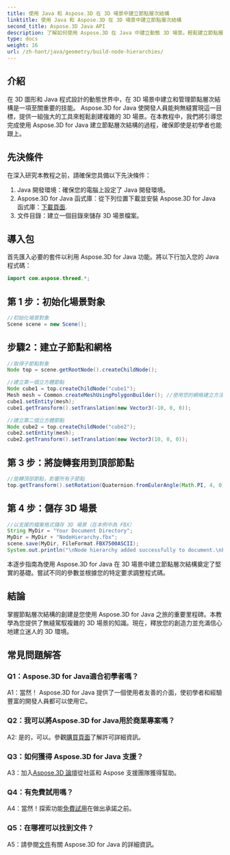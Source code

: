 ```yaml
---
title: 使用 Java 和 Aspose.3D 在 3D 場景中建立節點層次結構
linktitle: 使用 Java 和 Aspose.3D 在 3D 場景中建立節點層次結構
second_title: Aspose.3D Java API
description: 了解如何使用 Aspose.3D 在 Java 中建立動態 3D 場景。輕鬆建立節點層次結構並提升您的 3D 圖形遊戲。
type: docs
weight: 16
url: /zh-hant/java/geometry/build-node-hierarchies/
---
```

## 介紹

在 3D 圖形和 Java 程式設計的動態世界中，在 3D 場景中建立和管理節點層次結構是一項至關重要的技能。 Aspose.3D for Java 使開發人員能夠無縫實現這一目標，提供一組強大的工具來輕鬆創建複雜的 3D 場景。在本教程中，我們將引導您完成使用 Aspose.3D for Java 建立節點層次結構的過程，確保即使是初學者也能跟上。

## 先決條件

在深入研究本教程之前，請確保您具備以下先決條件：

1. Java 開發環境：確保您的電腦上設定了 Java 開發環境。
2.  Aspose.3D for Java 函式庫：從下列位置下載並安裝 Aspose.3D for Java 函式庫：[下載頁面](https://releases.aspose.com/3d/java/).
3. 文件目錄：建立一個目錄來儲存 3D 場景檔案。

## 導入包

首先匯入必要的套件以利用 Aspose.3D for Java 功能。將以下行加入您的 Java 程式碼：

```java
import com.aspose.threed.*;

```

## 第 1 步：初始化場景對象

```java
//初始化場景對象
Scene scene = new Scene();
```

## 步驟2：建立子節點和網格

```java
//取得子節點對象
Node top = scene.getRootNode().createChildNode();

//建立第一個立方體節點
Node cube1 = top.createChildNode("cube1");
Mesh mesh = Common.createMeshUsingPolygonBuilder(); //使用您的網格建立方法
cube1.setEntity(mesh);
cube1.getTransform().setTranslation(new Vector3(-10, 0, 0));

//建立第二個立方體節點
Node cube2 = top.createChildNode("cube2");
cube2.setEntity(mesh);
cube2.getTransform().setTranslation(new Vector3(10, 0, 0));
```

## 第 3 步：將旋轉套用到頂部節點

```java
//旋轉頂部節點，影響所有子節點
top.getTransform().setRotation(Quaternion.fromEulerAngle(Math.PI, 4, 0));
```

## 第 4 步：儲存 3D 場景

```java
//以支援的檔案格式儲存 3D 場景（在本例中為 FBX）
String MyDir = "Your Document Directory";
MyDir = MyDir + "NodeHierarchy.fbx";
scene.save(MyDir, FileFormat.FBX7500ASCII);
System.out.println("\nNode hierarchy added successfully to document.\nFile saved at " + MyDir);
```

本逐步指南為使用 Aspose.3D for Java 在 3D 場景中建立節點層次結構奠定了堅實的基礎。嘗試不同的參數並根據您的特定要求調整程式碼。

## 結論

掌握節點層次結構的創建是您使用 Aspose.3D for Java 之旅的重要里程碑。本教學為您提供了無縫駕馭複雜的 3D 場景的知識。現在，釋放您的創造力並充滿信心地建立迷人的 3D 環境。

## 常見問題解答

### Q1：Aspose.3D for Java適合初學者嗎？

A1：當然！ Aspose.3D for Java 提供了一個使用者友善的介面，使初學者和經驗豐富的開發人員都可以使用它。

### Q2：我可以將Aspose.3D for Java用於商業專案嗎？

 A2: 是的，可以。參觀[購買頁面](https://purchase.aspose.com/buy)了解許可詳細資訊。

### Q3：如何獲得 Aspose.3D for Java 支援？

 A3：加入[Aspose.3D 論壇](https://forum.aspose.com/c/3d/18)從社區和 Aspose 支援團隊獲得幫助。

### Q4：有免費試用嗎？

 A4：當然！探索功能[免費試用](https://releases.aspose.com/)在做出承諾之前。

### Q5：在哪裡可以找到文件？

 A5：請參閱[文件](https://reference.aspose.com/3d/java/)有關 Aspose.3D for Java 的詳細資訊。